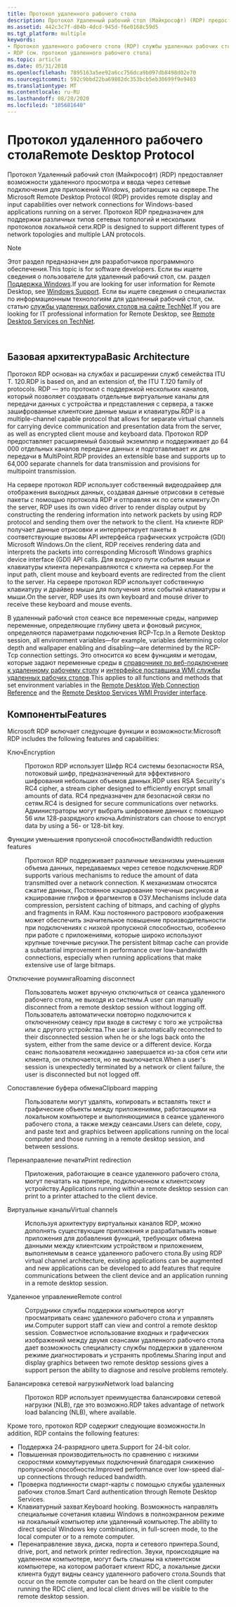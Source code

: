 ```yaml
---
title: Протокол удаленного рабочего стола
description: Протокол Удаленный рабочий стол (Майкрософт) (RDP) предоставляет возможности удаленного просмотра и ввода через сетевые подключения для приложений Windows, работающих на сервере.
ms.assetid: 442c3c7f-d04b-4dcd-945d-f6e0168c59d5
ms.tgt_platform: multiple
keywords:
- Протокол удаленного рабочего стола (RDP) службы удаленных рабочих столов
- RDP (см. протокол удаленного рабочего стола)
ms.topic: article
ms.date: 05/31/2018
ms.openlocfilehash: 7895163a5ee92a6cc756dca9b097db8498d02e70
ms.sourcegitcommit: 592c9bbd22ba69802dc353bcb5eb30699f9e9403
ms.translationtype: MT
ms.contentlocale: ru-RU
ms.lasthandoff: 08/20/2020
ms.locfileid: "105681640"
---
```

# <a name="remote-desktop-protocol"></a><span data-ttu-id="6d376-105">Протокол удаленного рабочего стола</span><span class="sxs-lookup"><span data-stu-id="6d376-105">Remote Desktop Protocol</span></span>

<span data-ttu-id="6d376-106">Протокол Удаленный рабочий стол (Майкрософт) (RDP) предоставляет возможности удаленного просмотра и ввода через сетевые подключения для приложений Windows, работающих на сервере.</span><span class="sxs-lookup"><span data-stu-id="6d376-106">The Microsoft Remote Desktop Protocol (RDP) provides remote display and input capabilities over network connections for Windows-based applications running on a server.</span></span> <span data-ttu-id="6d376-107">Протокол RDP предназначен для поддержки различных типов сетевых топологий и нескольких протоколов локальной сети.</span><span class="sxs-lookup"><span data-stu-id="6d376-107">RDP is designed to support different types of network topologies and multiple LAN protocols.</span></span>

> [!Note]  
> <span data-ttu-id="6d376-108">Этот раздел предназначен для разработчиков программного обеспечения.</span><span class="sxs-lookup"><span data-stu-id="6d376-108">This topic is for software developers.</span></span> <span data-ttu-id="6d376-109">Если вы ищете сведения о пользователе для удаленный рабочий стол, см. раздел [Поддержка Windows](https://windows.microsoft.com/windows/support#1TC=windows-8).</span><span class="sxs-lookup"><span data-stu-id="6d376-109">If you are looking for user information for Remote Desktop, see [Windows Support](https://windows.microsoft.com/windows/support#1TC=windows-8).</span></span> <span data-ttu-id="6d376-110">Если вы ищете сведения о специалистах по информационным технологиям для удаленный рабочий стол, см. статью [службы удаленных рабочих столов на сайте TechNet](/windows/deployment/deploy-whats-new).</span><span class="sxs-lookup"><span data-stu-id="6d376-110">If you are looking for IT professional information for Remote Desktop, see [Remote Desktop Services on TechNet](/windows/deployment/deploy-whats-new).</span></span>

 

## <a name="basic-architecture"></a><span data-ttu-id="6d376-111">Базовая архитектура</span><span class="sxs-lookup"><span data-stu-id="6d376-111">Basic Architecture</span></span>

<span data-ttu-id="6d376-112">Протокол RDP основан на службах и расширении служб семейства ITU T. 120.</span><span class="sxs-lookup"><span data-stu-id="6d376-112">RDP is based on, and an extension of, the ITU T.120 family of protocols.</span></span> <span data-ttu-id="6d376-113">RDP — это протокол с поддержкой нескольких каналов, который позволяет создавать отдельные виртуальные каналы для передачи данных с устройства и представления с сервера, а также зашифрованные клиентские данные мыши и клавиатуры.</span><span class="sxs-lookup"><span data-stu-id="6d376-113">RDP is a multiple-channel capable protocol that allows for separate virtual channels for carrying device communication and presentation data from the server, as well as encrypted client mouse and keyboard data.</span></span> <span data-ttu-id="6d376-114">Протокол RDP предоставляет расширяемый базовый экземпляр и поддерживает до 64 000 отдельных каналов передачи данных и подготавливает их для передачи в MultiPoint.</span><span class="sxs-lookup"><span data-stu-id="6d376-114">RDP provides an extensible base and supports up to 64,000 separate channels for data transmission and provisions for multipoint transmission.</span></span>

<span data-ttu-id="6d376-115">На сервере протокол RDP использует собственный видеодрайвер для отображения выходных данных, создавая данные отрисовки в сетевые пакеты с помощью протокола RDP и отправляя их по сети клиенту.</span><span class="sxs-lookup"><span data-stu-id="6d376-115">On the server, RDP uses its own video driver to render display output by constructing the rendering information into network packets by using RDP protocol and sending them over the network to the client.</span></span> <span data-ttu-id="6d376-116">На клиенте RDP получает данные отрисовки и интерпретирует пакеты в соответствующие вызовы API интерфейса графических устройств (GDI) Microsoft Windows.</span><span class="sxs-lookup"><span data-stu-id="6d376-116">On the client, RDP receives rendering data and interprets the packets into corresponding Microsoft Windows graphics device interface (GDI) API calls.</span></span> <span data-ttu-id="6d376-117">Для входного пути события мыши и клавиатуры клиента перенаправляются с клиента на сервер.</span><span class="sxs-lookup"><span data-stu-id="6d376-117">For the input path, client mouse and keyboard events are redirected from the client to the server.</span></span> <span data-ttu-id="6d376-118">На сервере протокол RDP использует собственную клавиатуру и драйвер мыши для получения этих событий клавиатуры и мыши.</span><span class="sxs-lookup"><span data-stu-id="6d376-118">On the server, RDP uses its own keyboard and mouse driver to receive these keyboard and mouse events.</span></span>

<span data-ttu-id="6d376-119">В удаленный рабочий стол сеансе все переменные среды, например переменные, определяющие глубину цвета и фоновый рисунок, определяются параметрами подключения RCP-Tcp.</span><span class="sxs-lookup"><span data-stu-id="6d376-119">In a Remote Desktop session, all environment variables—for example, variables determining color depth and wallpaper enabling and disabling—are determined by the RCP-Tcp connection settings.</span></span> <span data-ttu-id="6d376-120">Это относится ко всем функциям и методам, которые задают переменные среды в [справочнике по веб-подключение к удаленному рабочему столу](remote-desktop-web-connection-reference.md) и [интерфейсе поставщика WMI службы удаленных рабочих столов](terminal-services-wmi-provider-reference.md).</span><span class="sxs-lookup"><span data-stu-id="6d376-120">This applies to all functions and methods that set environment variables in the [Remote Desktop Web Connection Reference](remote-desktop-web-connection-reference.md) and the [Remote Desktop Services WMI Provider interface](terminal-services-wmi-provider-reference.md).</span></span>

## <a name="features"></a><span data-ttu-id="6d376-121">Компоненты</span><span class="sxs-lookup"><span data-stu-id="6d376-121">Features</span></span>

<span data-ttu-id="6d376-122">Microsoft RDP включает следующие функции и возможности:</span><span class="sxs-lookup"><span data-stu-id="6d376-122">Microsoft RDP includes the following features and capabilities:</span></span>

<dl> <dt>

<span data-ttu-id="6d376-123"><span id="Encryption"></span><span id="encryption"></span><span id="ENCRYPTION"></span>Ключ</span><span class="sxs-lookup"><span data-stu-id="6d376-123"><span id="Encryption"></span><span id="encryption"></span><span id="ENCRYPTION"></span>Encryption</span></span>
</dt> <dd>

<span data-ttu-id="6d376-124">Протокол RDP использует Шифр RC4 системы безопасности RSA, потоковый шифр, предназначенный для эффективного шифрования небольших объемов данных.</span><span class="sxs-lookup"><span data-stu-id="6d376-124">RDP uses RSA Security's RC4 cipher, a stream cipher designed to efficiently encrypt small amounts of data.</span></span> <span data-ttu-id="6d376-125">RC4 предназначен для безопасной связи по сетям.</span><span class="sxs-lookup"><span data-stu-id="6d376-125">RC4 is designed for secure communications over networks.</span></span> <span data-ttu-id="6d376-126">Администраторы могут выбрать шифрование данных с помощью 56 или 128-разрядного ключа.</span><span class="sxs-lookup"><span data-stu-id="6d376-126">Administrators can choose to encrypt data by using a 56- or 128-bit key.</span></span>

</dd> <dt>

<span data-ttu-id="6d376-127"><span id="Bandwidth_reduction_features"></span><span id="bandwidth_reduction_features"></span><span id="BANDWIDTH_REDUCTION_FEATURES"></span>Функции уменьшения пропускной способности</span><span class="sxs-lookup"><span data-stu-id="6d376-127"><span id="Bandwidth_reduction_features"></span><span id="bandwidth_reduction_features"></span><span id="BANDWIDTH_REDUCTION_FEATURES"></span>Bandwidth reduction features</span></span>
</dt> <dd>

<span data-ttu-id="6d376-128">Протокол RDP поддерживает различные механизмы уменьшения объема данных, передаваемых через сетевое подключение.</span><span class="sxs-lookup"><span data-stu-id="6d376-128">RDP supports various mechanisms to reduce the amount of data transmitted over a network connection.</span></span> <span data-ttu-id="6d376-129">К механизмам относятся сжатие данных, Постоянное кэширование точечных рисунков и кэширование глифов и фрагментов в ОЗУ.</span><span class="sxs-lookup"><span data-stu-id="6d376-129">Mechanisms include data compression, persistent caching of bitmaps, and caching of glyphs and fragments in RAM.</span></span> <span data-ttu-id="6d376-130">Кэш постоянного растрового изображения может обеспечить значительное повышение производительности при подключениях с низкой пропускной способностью, особенно при работе с приложениями, которые широко используют крупные точечные рисунки.</span><span class="sxs-lookup"><span data-stu-id="6d376-130">The persistent bitmap cache can provide a substantial improvement in performance over low-bandwidth connections, especially when running applications that make extensive use of large bitmaps.</span></span>

</dd> <dt>

<span data-ttu-id="6d376-131"><span id="Roaming_disconnect"></span><span id="roaming_disconnect"></span><span id="ROAMING_DISCONNECT"></span>Отключение роуминга</span><span class="sxs-lookup"><span data-stu-id="6d376-131"><span id="Roaming_disconnect"></span><span id="roaming_disconnect"></span><span id="ROAMING_DISCONNECT"></span>Roaming disconnect</span></span>
</dt> <dd>

<span data-ttu-id="6d376-132">Пользователь может вручную отключиться от сеанса удаленного рабочего стола, не выходя из системы.</span><span class="sxs-lookup"><span data-stu-id="6d376-132">A user can manually disconnect from a remote desktop session without logging off.</span></span> <span data-ttu-id="6d376-133">Пользователь автоматически повторно подключится к отключенному сеансу при входе в систему с того же устройства или с другого устройства.</span><span class="sxs-lookup"><span data-stu-id="6d376-133">The user is automatically reconnected to their disconnected session when he or she logs back onto the system, either from the same device or a different device.</span></span> <span data-ttu-id="6d376-134">Когда сеанс пользователя неожиданно завершается из-за сбоя сети или клиента, он отключается, но не выключается.</span><span class="sxs-lookup"><span data-stu-id="6d376-134">When a user's session is unexpectedly terminated by a network or client failure, the user is disconnected but not logged off.</span></span>

</dd> <dt>

<span data-ttu-id="6d376-135"><span id="Clipboard_mapping"></span><span id="clipboard_mapping"></span><span id="CLIPBOARD_MAPPING"></span>Сопоставление буфера обмена</span><span class="sxs-lookup"><span data-stu-id="6d376-135"><span id="Clipboard_mapping"></span><span id="clipboard_mapping"></span><span id="CLIPBOARD_MAPPING"></span>Clipboard mapping</span></span>
</dt> <dd>

<span data-ttu-id="6d376-136">Пользователи могут удалять, копировать и вставлять текст и графические объекты между приложениями, работающими на локальном компьютере и выполняющимися в сеансе удаленного рабочего стола, а также между сеансами.</span><span class="sxs-lookup"><span data-stu-id="6d376-136">Users can delete, copy, and paste text and graphics between applications running on the local computer and those running in a remote desktop session, and between sessions.</span></span>

</dd> <dt>

<span data-ttu-id="6d376-137"><span id="Print_redirection"></span><span id="print_redirection"></span><span id="PRINT_REDIRECTION"></span>Перенаправление печати</span><span class="sxs-lookup"><span data-stu-id="6d376-137"><span id="Print_redirection"></span><span id="print_redirection"></span><span id="PRINT_REDIRECTION"></span>Print redirection</span></span>
</dt> <dd>

<span data-ttu-id="6d376-138">Приложения, работающие в сеансе удаленного рабочего стола, могут печатать на принтере, подключенном к клиентскому устройству.</span><span class="sxs-lookup"><span data-stu-id="6d376-138">Applications running within a remote desktop session can print to a printer attached to the client device.</span></span>

</dd> <dt>

<span data-ttu-id="6d376-139"><span id="Virtual_channels"></span><span id="virtual_channels"></span><span id="VIRTUAL_CHANNELS"></span>Виртуальные каналы</span><span class="sxs-lookup"><span data-stu-id="6d376-139"><span id="Virtual_channels"></span><span id="virtual_channels"></span><span id="VIRTUAL_CHANNELS"></span>Virtual channels</span></span>
</dt> <dd>

<span data-ttu-id="6d376-140">Используя архитектуру виртуальных каналов RDP, можно дополнять существующие приложения и разрабатывать новые приложения для добавления функций, требующих обмена данными между клиентским устройством и приложением, выполняемым в сеансе удаленного рабочего стола.</span><span class="sxs-lookup"><span data-stu-id="6d376-140">By using RDP virtual channel architecture, existing applications can be augmented and new applications can be developed to add features that require communications between the client device and an application running in a remote desktop session.</span></span>

</dd> <dt>

<span data-ttu-id="6d376-141"><span id="Remote_control"></span><span id="remote_control"></span><span id="REMOTE_CONTROL"></span>Удаленное управление</span><span class="sxs-lookup"><span data-stu-id="6d376-141"><span id="Remote_control"></span><span id="remote_control"></span><span id="REMOTE_CONTROL"></span>Remote control</span></span>
</dt> <dd>

<span data-ttu-id="6d376-142">Сотрудники службы поддержки компьютеров могут просматривать сеанс удаленного рабочего стола и управлять им.</span><span class="sxs-lookup"><span data-stu-id="6d376-142">Computer support staff can view and control a remote desktop session.</span></span> <span data-ttu-id="6d376-143">Совместное использование входных и графических изображений между двумя сеансами удаленного рабочего стола дает возможность специалисту службы поддержки в удаленном режиме диагностировать и устранять проблемы.</span><span class="sxs-lookup"><span data-stu-id="6d376-143">Sharing input and display graphics between two remote desktop sessions gives a support person the ability to diagnose and resolve problems remotely.</span></span>

</dd> <dt>

<span data-ttu-id="6d376-144"><span id="Network_load_balancing"></span><span id="network_load_balancing"></span><span id="NETWORK_LOAD_BALANCING"></span>Балансировка сетевой нагрузки</span><span class="sxs-lookup"><span data-stu-id="6d376-144"><span id="Network_load_balancing"></span><span id="network_load_balancing"></span><span id="NETWORK_LOAD_BALANCING"></span>Network load balancing</span></span>
</dt> <dd>

<span data-ttu-id="6d376-145">Протокол RDP использует преимущества балансировки сетевой нагрузки (NLB), где это возможно.</span><span class="sxs-lookup"><span data-stu-id="6d376-145">RDP takes advantage of network load balancing (NLB), where available.</span></span>

</dd> </dl>

<span data-ttu-id="6d376-146">Кроме того, протокол RDP содержит следующие возможности.</span><span class="sxs-lookup"><span data-stu-id="6d376-146">In addition, RDP contains the following features:</span></span>

-   <span data-ttu-id="6d376-147">Поддержка 24-разрядного цвета.</span><span class="sxs-lookup"><span data-stu-id="6d376-147">Support for 24-bit color.</span></span>
-   <span data-ttu-id="6d376-148">Повышенная производительность по сравнению с низкими скоростями коммутируемых подключений благодаря снижению пропускной способности.</span><span class="sxs-lookup"><span data-stu-id="6d376-148">Improved performance over low-speed dial-up connections through reduced bandwidth.</span></span>
-   <span data-ttu-id="6d376-149">Проверка подлинности смарт-карты с помощью службы удаленных рабочих столов.</span><span class="sxs-lookup"><span data-stu-id="6d376-149">Smart Card authentication through Remote Desktop Services.</span></span>
-   <span data-ttu-id="6d376-150">Клавиатурный захват.</span><span class="sxs-lookup"><span data-stu-id="6d376-150">Keyboard hooking.</span></span> <span data-ttu-id="6d376-151">Возможность направлять специальные сочетания клавиш Windows в полноэкранном режиме на локальный компьютер или удаленный компьютер.</span><span class="sxs-lookup"><span data-stu-id="6d376-151">The ability to direct special Windows key combinations, in full-screen mode, to the local computer or to a remote computer.</span></span>
-   <span data-ttu-id="6d376-152">Перенаправление звука, диска, порта и сетевого принтера.</span><span class="sxs-lookup"><span data-stu-id="6d376-152">Sound, drive, port, and network printer redirection.</span></span> <span data-ttu-id="6d376-153">Звуки, происходящие на удаленном компьютере, могут быть слышны на клиентском компьютере, на котором работает клиент RDC, а локальные диски клиента будут видны сеансу удаленного рабочего стола.</span><span class="sxs-lookup"><span data-stu-id="6d376-153">Sounds that occur on the remote computer can be heard on the client computer running the RDC client, and local client drives will be visible to the remote desktop session.</span></span>

 

 